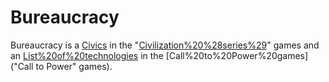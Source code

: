 # Bureaucracy

Bureaucracy is a [Civics](civic) in the "[Civilization%20%28series%29](Civilization)" games and an [List%20of%20technologies](advance) in the [Call%20to%20Power%20games]("Call to Power" games).